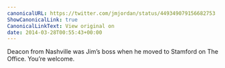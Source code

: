 ```yaml
---
canonicalURL: https://twitter.com/jmjordan/status/449349079156682753
ShowCanonicalLink: true
CanonicalLinkText: View original on
date: 2014-03-28T00:55:43+00:00
---
```

Deacon from Nashville was Jim’s boss when he moved to Stamford on The Office. You’re welcome.